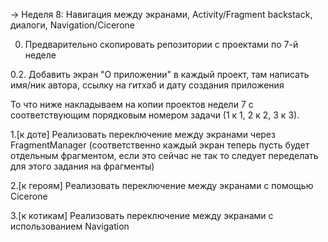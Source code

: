 -> Неделя 8: Навигация между экранами, Activity/Fragment backstack, диалоги, Navigation/Cicerone  

0. Предварительно скопировать репозитории с проектами по 7-й неделе  

0.2. Добавить экран "О приложении" в каждый проект, там написать имя/ник автора, ссылку на гитхаб и дату создания приложения  

То что ниже накладываем на копии проектов недели 7 с соответствующим порядковым номером задачи (1 к 1, 2 к 2, 3 к 3).  

1.[к доте] Реализовать переключение между экранами через FragmentManager (соответственно каждый экран теперь пусть будет отдельным фрагментом, если это сейчас не так то следует переделать для этого задания на фрагменты)  

2.[к героям] Реализовать переключение между экранами с помощью Cicerone  

3.[к котикам] Реализовать переключение между экранами с использованием Navigation  